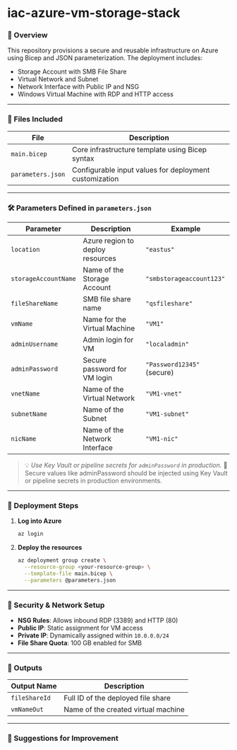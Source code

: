 # iac-azure-vm-storage-stack

### 🧭 Overview

This repository provisions a secure and reusable infrastructure on Azure using Bicep and JSON parameterization. The deployment includes:

- Storage Account with SMB File Share  
- Virtual Network and Subnet  
- Network Interface with Public IP and NSG  
- Windows Virtual Machine with RDP and HTTP access

---

### 📂 Files Included

| File                  | Description                                             |
|-----------------------|---------------------------------------------------------|
| `main.bicep`          | Core infrastructure template using Bicep syntax         |
| `parameters.json`     | Configurable input values for deployment customization  |

---

### 🛠 Parameters Defined in `parameters.json`

| Parameter           | Description                                  | Example                        |
|---------------------|----------------------------------------------|--------------------------------|
| `location`          | Azure region to deploy resources             | `"eastus"`                     |
| `storageAccountName`| Name of the Storage Account                  | `"smbstorageaccount123"`       |
| `fileShareName`     | SMB file share name                          | `"qsfileshare"`                |
| `vmName`            | Name for the Virtual Machine                 | `"VM1"`                        |
| `adminUsername`     | Admin login for VM                           | `"localadmin"`                 |
| `adminPassword`     | Secure password for VM login                 | `"Password12345"` (secure)     |
| `vnetName`          | Name of the Virtual Network                  | `"VM1-vnet"`                   |
| `subnetName`        | Name of the Subnet                           | `"VM1-subnet"`                 |
| `nicName`           | Name of the Network Interface                | `"VM1-nic"`                    |

> 💡 _Use Key Vault or pipeline secrets for `adminPassword` in production._
> 🔐 Secure values like adminPassword should be injected using Key Vault or pipeline secrets in production environments.

---

### 🚀 Deployment Steps

1. **Log into Azure**
   ```bash
   az login
   ```

2. **Deploy the resources**
   ```bash
   az deployment group create \
     --resource-group <your-resource-group> \
     --template-file main.bicep \
     --parameters @parameters.json
   ```

---

### 🔐 Security & Network Setup

- **NSG Rules**: Allows inbound RDP (3389) and HTTP (80)
- **Public IP**: Static assignment for VM access
- **Private IP**: Dynamically assigned within `10.0.0.0/24`
- **File Share Quota**: 100 GB enabled for SMB

---

### 📌 Outputs

| Output Name     | Description                        |
|------------------|------------------------------------|
| `fileShareId`    | Full ID of the deployed file share |
| `vmNameOut`      | Name of the created virtual machine|

---

### 🧱 Suggestions for Improvement

